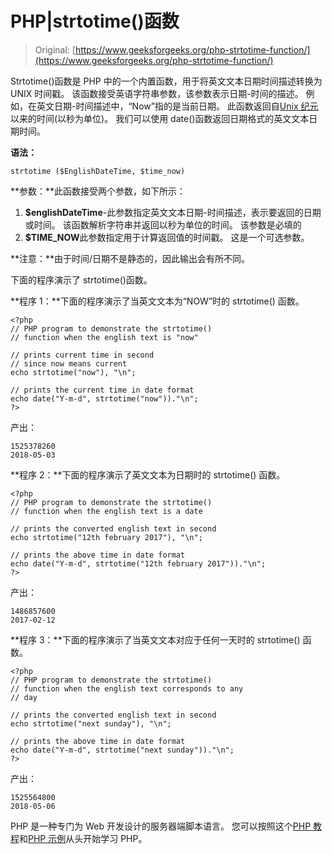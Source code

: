 # PHP|strtotime()函数

> Original: [https://www.geeksforgeeks.org/php-strtotime-function/](https://www.geeksforgeeks.org/php-strtotime-function/)

Strtotime()函数是 PHP 中的一个内置函数，用于将英文文本日期时间描述转换为 UNIX 时间戳。 该函数接受英语字符串参数，该参数表示日期-时间的描述。 例如，在英文日期-时间描述中，“Now”指的是当前日期。 此函数返回自[Unix 纪元](https://en.wikipedia.org/wiki/Unix_time)以来的时间(以秒为单位)。 我们可以使用 date()函数返回日期格式的英文文本日期时间。

**语法：**

```
strtotime ($EnglishDateTime, $time_now)
```

**参数：**此函数接受两个参数，如下所示：

1.  **$englishDateTime**-此参数指定英文文本日期-时间描述，表示要返回的日期或时间。 该函数解析字符串并返回以秒为单位的时间。 该参数是必填的
2.  **$TIME_NOW**此参数指定用于计算返回值的时间戳。 这是一个可选参数。

**注意：**由于时间/日期不是静态的，因此输出会有所不同。

下面的程序演示了 strtotime()函数。

**程序 1：**下面的程序演示了当英文文本为“NOW”时的 strtotime()
函数。

```
<?php
// PHP program to demonstrate the strtotime() 
// function when the english text is "now"

// prints current time in second 
// since now means current 
echo strtotime("now"), "\n"; 

// prints the current time in date format 
echo date("Y-m-d", strtotime("now"))."\n";
?>
```

产出：

```
1525378260
2018-05-03

```

**程序 2：**下面的程序演示了英文文本为日期时的 strtotime()
函数。

```
<?php
// PHP program to demonstrate the strtotime() 
// function when the english text is a date

// prints the converted english text in second 
echo strtotime("12th february 2017"), "\n"; 

// prints the above time in date format 
echo date("Y-m-d", strtotime("12th february 2017"))."\n";
?>
```

产出：

```
1486857600
2017-02-12

```

**程序 3：**下面的程序演示了当英文文本对应于任何一天时的 strtotime()
函数。

```
<?php
// PHP program to demonstrate the strtotime() 
// function when the english text corresponds to any 
// day 

// prints the converted english text in second 
echo strtotime("next sunday"), "\n"; 

// prints the above time in date format 
echo date("Y-m-d", strtotime("next sunday"))."\n";
?>
```

产出：

```
1525564800
2018-05-06

```

PHP 是一种专门为 Web 开发设计的服务器端脚本语言。 您可以按照这个[PHP 教程](https://www.geeksforgeeks.org/php-tutorials/)和[PHP 示例](https://www.geeksforgeeks.org/php-examples/)从头开始学习 PHP。